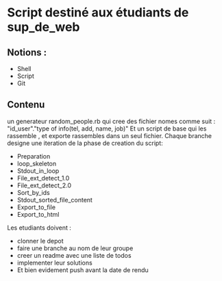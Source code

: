 # Script destiné aux étudiants de sup_de_web

## Notions :
  - Shell
  - Script
  - Git
## Contenu 

un generateur random_people.rb qui cree des fichier nomes comme suit : "id_user"."type of info(tel, add, name, job)"
Et un script de base qui les rassemble , et exporte rassembles dans un seul fichier. 
Chaque branche designe une iteration de la phase de creation du script:
 
  - Preparation
  - loop_skeleton
  - Stdout_in_loop
  - File_ext_detect_1.0
  - File_ext_detect_2.0
  - Sort_by_ids
  - Stdout_sorted_file_content
  - Export_to_file
  - Export_to_html
  
Les etudiants doivent :

  - clonner le depot 
  - faire une branche au nom de leur groupe
  - creer un readme avec une liste de todos
  - implementer leur solutions
  - Et bien evidement push avant la date de rendu
